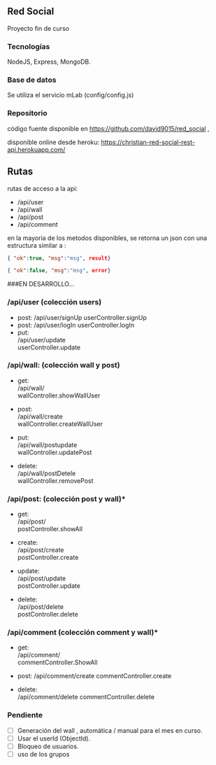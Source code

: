 ## Red Social

Proyecto fin de curso

### Tecnologías

NodeJS, Express, MongoDB.

### Base de datos 
Se utiliza el servicio mLab (config/config.js)

### Repositorio
código fuente disponible en https://github.com/david9015/red_social ,

disponible online desde heroku: https://christian-red-social-rest-api.herokuapp.com/

## Rutas
rutas de acceso a la api:

- /api/user
- /api/wall
- /api/post
- /api/comment

en la mayoria de los metodos disponibles, se retorna un json con una estructura  similar a :

```json
{ "ok":true, "msg":"msg", result}
```

```json
{ "ok":false, "msg":"msg", error}
```


###EN DESARROLLO...

### /api/user (colección users)

- post:	
    /api/user/signUp
    userController.signUp
- post:	
    /api/user/logIn
    userController.logIn
- put:	
    /api/user/update		
    userController.update


### /api/wall: (colección wall y post)

- get: 	
    /api/wall/  			
    wallController.showWallUser

- post: 	
    /api/wall/create 		
    wallController.createWallUser

- put:		
    /api/wall/postupdate	 
    wallController.updatePost

- delete:	
    /api/wall/postDetele	
    wallController.removePost	


### /api/post: (colección post y wall)*

- get:		
	/api/post/			
postController.showAll 

- create:  	
    /api/post/create		
    postController.create

- update: 	
    /api/post/update		
    postController.update

- delete: 	
    /api/post/delete		
    postController.delete

### /api/comment (colección comment y wall)*

- get:		
    /api/comment/	 	
    commentController.ShowAll

- post:	
    /api/comment/create	
    commentController.create

- delete:	
    /api/comment/delete	
    commentController.delete


### Pendiente

- [ ] Generación del wall , automática / manual para el mes en curso.
- [ ] Usar el userId (ObjectId).
- [ ] Bloqueo de usuarios.
- [ ] uso de los grupos 

